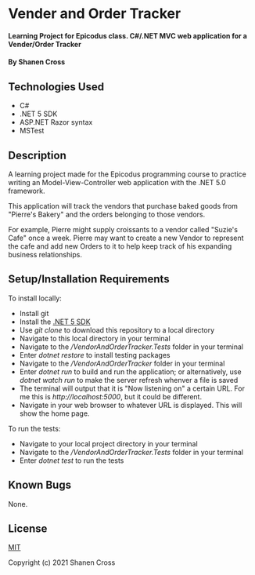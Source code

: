 # Vender and Order Tracker

#### Learning Project for Epicodus class. C#/.NET MVC web application for a Vender/Order Tracker

#### By Shanen Cross

## Technologies Used

* C#
* .NET 5 SDK
* ASP.NET Razor syntax
* MSTest

## Description

A learning project made for the Epicodus programming course to practice writing an Model-View-Controller web application with the .NET 5.0 framework.

This application will track the vendors that purchase baked goods from "Pierre's Bakery" and the orders belonging to those vendors.

For example, Pierre might supply croissants to a vendor called "Suzie's Cafe" once a week. Pierre may want to create a new Vendor to represent the cafe and add new Orders to it to help keep track of his expanding business relationships.

## Setup/Installation Requirements

To install locally:
* Install git
* Install the [.NET 5 SDK](https://dotnet.microsoft.com/download/dotnet/5.0)
* Use _git clone_ to download this repository to a local directory
* Navigate to this local directory in your terminal
* Navigate to the _/VendorAndOrderTracker.Tests_ folder in your terminal
* Enter _dotnet restore_ to install testing packages
* Navigate to the _/VendorAndOrderTracker_ folder in your terminal
* Enter _dotnet run_ to build and run the application; or alternatively, use _dotnet watch run_ to make the server refresh whenver a file is saved
* The terminal will output that it is "Now listening on" a certain URL. For me this is _http://localhost:5000_, but it could be different.
* Navigate in your web browser to whatever URL is displayed. This will show the home page.

To run the tests:
* Navigate to your local project directory in your terminal
* Navigate to the _/VendorAndOrderTracker.Tests_ folder in your terminal
* Enter _dotnet test_ to run the tests

## Known Bugs

None.

## License

[MIT](LICENSE)

Copyright (c) 2021 Shanen Cross
